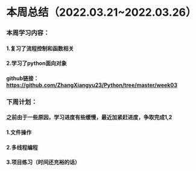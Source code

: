 # 本周总结（2022.03.21~2022.03.26）

### 本周学习内容：

#### 1.复习了流程控制和函数相关

#### 2.学习了python面向对象

#### github链接：https://github.com/ZhangXiangyu23/Python/tree/master/week03

### 下周计划：

#### 之前由于一些原因，学习进度有些缓慢，最近加紧赶进度，争取完成1,2

#### 1.文件操作

#### 2.多线程编程

#### 3.项目练习（时间还充裕的话）